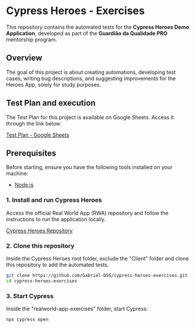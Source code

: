 # Cypress Heroes - Exercises

This repository contains the automated tests for the **Cypress Heroes Demo Application**, developed as part of the **Guardião da Qualidade PRO** mentorship program.

## Overview
The goal of this project is about creating automations, developing test cases, writing bug descriptions, and suggesting improvements for the Heroes App, solely for study purposes.

## Test Plan and execution
The Test Plan for this project is available on Google Sheets. Access it through the link below:

[Test Plan - Google Sheets](https://docs.google.com/spreadsheets/d/1A0YfcDWAAEXYQVC80WmVuu9J0R_D4L7c6sT0nuAZk5s/edit?usp=sharing)

## Prerequisites
Before starting, ensure you have the following tools installed on your machine:
- [Node.js](https://nodejs.org/)

### 1. Install and run Cypress Heroes
Access the official Real World App (RWA) repository and follow the instructions to run the application locally.

[Cypress Heroes Repository](https://github.com/cypress-io/cypress-heroes)

### 2. Clone this repository
Inside the Cypress Heroes root folder, exclude the "Client" folder and clone this repository to add the automated tests.
```bash
git clone https://github.com/Gabriel-DSG/cypress-heroes-exercises.git
cd cypress-heroes-exercises
```
### 3. Start Cypress
Inside the "realworld-app-exercises" folder, start Cypress:
```bash
npx cypress open
```






